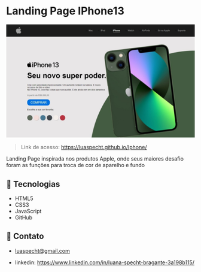 # Landing Page IPhone13

![preview](./.github/preview.jpeg)

>Link de acesso: https://luaspecht.github.io/Iphone/

Landing Page inspirada nos produtos Apple, onde seus maiores desafio foram as funções para troca de cor de aparelho e fundo

## 👾 Tecnologias

 - HTML5
 - CSS3
 - JavaScript
 - GitHub

## 💌 Contato

 - luaspecht@gmail.com
 
 - linkedin: https://www.linkedin.com/in/luana-specht-bragante-3a198b115/


